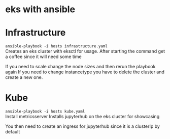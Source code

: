 # eks with ansible


# Infrastructure

<code>ansible-playbook -i hosts infrastructure.yaml</code><br/>
Creates an eks cluster with eksctl for usage.
After starting the command get a coffee since it will need some time

If you need to scale change the node sizes and then rerun the playbook again
If you need to change instancetype you have to delete the cluster and create a new one.

# Kube
<code>ansible-playbook -i hosts kube.yaml</code><br/>
Install metricsserver
Installs jupyterhub on the eks cluster for showcasing

You then need to create an ingress for jupyterhub since it is a clusterIp by default